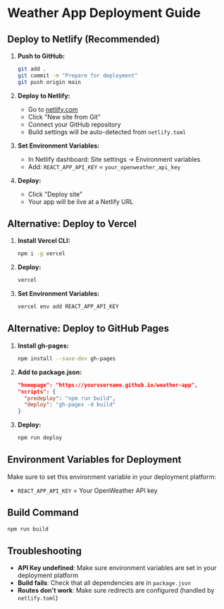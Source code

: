 # Weather App Deployment Guide

## Deploy to Netlify (Recommended)

1. **Push to GitHub:**
   ```bash
   git add .
   git commit -m "Prepare for deployment"
   git push origin main
   ```

2. **Deploy to Netlify:**
   - Go to [netlify.com](https://netlify.com)
   - Click "New site from Git"
   - Connect your GitHub repository
   - Build settings will be auto-detected from `netlify.toml`

3. **Set Environment Variables:**
   - In Netlify dashboard: Site settings → Environment variables
   - Add: `REACT_APP_API_KEY` = `your_openweather_api_key`

4. **Deploy:**
   - Click "Deploy site"
   - Your app will be live at a Netlify URL

## Alternative: Deploy to Vercel

1. **Install Vercel CLI:**
   ```bash
   npm i -g vercel
   ```

2. **Deploy:**
   ```bash
   vercel
   ```

3. **Set Environment Variables:**
   ```bash
   vercel env add REACT_APP_API_KEY
   ```

## Alternative: Deploy to GitHub Pages

1. **Install gh-pages:**
   ```bash
   npm install --save-dev gh-pages
   ```

2. **Add to package.json:**
   ```json
   "homepage": "https://yourusername.github.io/weather-app",
   "scripts": {
     "predeploy": "npm run build",
     "deploy": "gh-pages -d build"
   }
   ```

3. **Deploy:**
   ```bash
   npm run deploy
   ```

## Environment Variables for Deployment

Make sure to set this environment variable in your deployment platform:
- `REACT_APP_API_KEY` = Your OpenWeather API key

## Build Command
```bash
npm run build
```

## Troubleshooting

- **API Key undefined**: Make sure environment variables are set in your deployment platform
- **Build fails**: Check that all dependencies are in `package.json`
- **Routes don't work**: Make sure redirects are configured (handled by `netlify.toml`)
